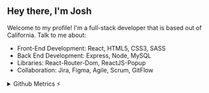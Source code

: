 ## Hey there, I'm Josh

Welcome to my profile! I'm a full-stack developer that is based out of California. Talk to me about: 
* Front-End Development: React, HTML5, CSS3, SASS
* Back End Development: Express, Node, MySQL
* Libraries: React-Router-Dom, ReactJS-Popup
* Collaboration: Jira, Figma, Agile, Scrum, GitFlow

<p align="center">
  <a href="https://skillicons.dev/%22%3E
    <img src="https://skillicons.dev/icons?i=react,redux,html,css,sass,js,nodejs,express,mysql,git,figma" />
  </a>
</p>

<details>
<summary>Github Metrics ⚡</summary>

<p align="center">
    <img src="/github-metrics.svg" />
</p>
</details>
